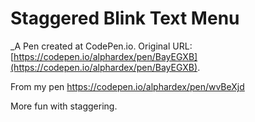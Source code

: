 # Staggered Blink Text Menu
 _A Pen created at CodePen.io. Original URL: [https://codepen.io/alphardex/pen/BayEGXB](https://codepen.io/alphardex/pen/BayEGXB).

 From my pen https://codepen.io/alphardex/pen/wvBeXjd

More fun with staggering.